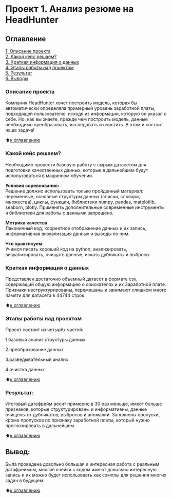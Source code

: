 # Проект 1. Анализ резюме на HeadHunter

## Оглавление  
[1. Описание проекта](https://github.com/hremeus/DS_Learning_Project_01/tree/main/project_1/README.md#Описание-проекта)  
[2. Какой кейс решаем?](https://github.com/hremeus/DS_Learning_Project_01/tree/main/project_1/README.md#Какой-кейс-решаем)  
[3. Краткая информация о данных](https://github.com/hremeus/DS_Learning_Project_01/tree/main/project_1/README.md#Краткая-информация-о-данных)  
[4. Этапы работы над проектом](https://github.com/hremeus/DS_Learning_Project_01/tree/main/project_1/README.md#Этапы-работы-над-проектом)  
[5. Результат](https://github.com/hremeus/DS_Learning_Project_01/tree/main/project_1/README.md#Результат)    
[6. Выводы](https://github.com/hremeus/DS_Learning_Project_01/tree/main/project_1/README.md#Выводы) 

### Описание проекта    
Компания HeadHunter хочет построить модель, которая бы автоматически определяла примерный уровень заработной платы, подходящей пользователю, исходя из информации, которую он указал о себе. Но, как вы знаете, прежде чем построить модель, данные необходимо преобразовать, исследовать и очистить. В этом и состоит наша задача!

:arrow_up:[к оглавлению](https://github.com/hremeus/DS_Learning_Project_01/tree/main/project_1/README.md#Оглавление)


### Какой кейс решаем?    
Необходимо провести базовую работу с сырым датасетом для подготовки качественных данных, которые в дальнейшем будут использоваться в машинном обучении.

**Условия соревнования:**  
Решение должно использовать только пройденный материал: переменные, основные структуры данных (списки, словари, множества), циклы, функции, библиотеки numpy, pandas, matplotlib, seaborn, plotly. Применять дополнительные современные инструменты и библиотеки для работы с данными запрещено.

**Метрика качества**     
Лаконичный код, корректное отображение данных и их запись, информативная визуализация данных и выводы по ним.

**Что практикуем**     
Учимся писать хороший код на python; анализировать, визуализировать, очищать данные; искать дубликаты и выбросы


### Краткая информация о данных
Представлен достаточно объемный датасет в формате csv, содержащий общую информацию о соискателях и их Заработной плате. Признаки неструктурированы, перемешаны и занимают слишком много памяти для датасета в 44744 строк

:arrow_up:[к оглавлению](https://github.com/hremeus/DS_Learning_Project_01/tree/main/project_1/README.md#Оглавление)


### Этапы работы над проектом  

Проект состоит из четырёх частей:

1.базовый анализ структуры данных

2.преобразование данных

3.разведывательный анализ

4.очистка данных

:arrow_up:[к оглавлению](https://github.com/hremeus/DS_Learning_Project_01/tree/main/project_1/README.md#Оглавление)


### Результат:  

Итоговый датафрейм весит примерно в 30 раз меньше, имеет больше признаков, которые структурированы и информативны, данные очищены от дубликатов, выбросов и аномалий. Заполнены пропуски, кроме пропусков по признаку заработной платы, который нужно прогнозировать в дальнейшем.

:arrow_up:[к оглавлению](https://github.com/hremeus/DS_Learning_Project_01/tree/main/project_1/README.md#Оглавление)


## Вывод:  

Была проведена довольно большая и интересная работа с реальным датафреймом, многие ячейки с кодом имеют довольно интересную запись и их можно будет использовать как сэмплы для решения многих задач в будущем.

:arrow_up:[к оглавлению](https://github.com/hremeus/DS_Learning_Project_01/tree/main/project_1/README.md#Оглавление)



